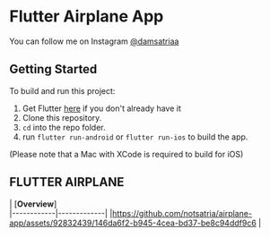 # Flutter Airplane App

You can follow me on Instagram [@damsatriaa](https://www.instagram.com/damsatriaa)

## Getting Started
To build and run this project:

1. Get Flutter [here](https://flutter.dev) if you don't already have it
2. Clone this repository.
3. `cd` into the repo folder.
4. run `flutter run-android` or `flutter run-ios` to build the app.

(Please note that a Mac with XCode is required to build for iOS)


## FLUTTER AIRPLANE

 
 | [**Overview**]   
|------------|-------------| 
|https://github.com/notsatria/airplane-app/assets/92832439/146da6f2-b945-4cea-bd37-be8c94ddf9c6 |
